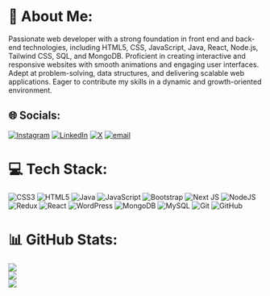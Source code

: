 # 💫 About Me:
 Passionate web developer with a strong foundation in front end and back-end technologies, including HTML5, CSS, JavaScript, Java, React, Node.js, Tailwind CSS, SQL, and MongoDB. Proficient in creating interactive and responsive websites with smooth animations and engaging user interfaces. Adept at problem-solving, data structures, and delivering scalable web applications. Eager to contribute my skills in a dynamic and growth-oriented environment.


## 🌐 Socials:
[![Instagram](https://img.shields.io/badge/Instagram-%23E4405F.svg?logo=Instagram&logoColor=white)](https://instagram.com/shakirsiddiqui_123) [![LinkedIn](https://img.shields.io/badge/LinkedIn-%230077B5.svg?logo=linkedin&logoColor=white)](https://linkedin.com/in/md-shakir258) [![X](https://img.shields.io/badge/X-black.svg?logo=X&logoColor=white)](https://x.com/shakir258) [![email](https://img.shields.io/badge/Email-D14836?logo=gmail&logoColor=white)](mailto:shakirofficial258@gmail.com) 

# 💻 Tech Stack:
![CSS3](https://img.shields.io/badge/css3-%231572B6.svg?style=for-the-badge&logo=css3&logoColor=white) 
![HTML5](https://img.shields.io/badge/html5-%23E34F26.svg?style=for-the-badge&logo=html5&logoColor=white) 
![Java](https://img.shields.io/badge/java-%23ED8B00.svg?style=for-the-badge&logo=openjdk&logoColor=white) 
![JavaScript](https://img.shields.io/badge/javascript-%23323330.svg?style=for-the-badge&logo=javascript&logoColor=%23F7DF1E) ![Bootstrap](https://img.shields.io/badge/bootstrap-%238511FA.svg?style=for-the-badge&logo=bootstrap&logoColor=white) 
![Next JS](https://img.shields.io/badge/Next-black?style=for-the-badge&logo=next.js&logoColor=white)
![NodeJS](https://img.shields.io/badge/node.js-6DA55F?style=for-the-badge&logo=node.js&logoColor=white) 
![Redux](https://img.shields.io/badge/redux-%23593d88.svg?style=for-the-badge&logo=redux&logoColor=white) 
![React](https://img.shields.io/badge/react-%2320232a.svg?style=for-the-badge&logo=react&logoColor=%2361DAFB) 
![WordPress](https://img.shields.io/badge/WordPress-%23117AC9.svg?style=for-the-badge&logo=WordPress&logoColor=white) 
![MongoDB](https://img.shields.io/badge/MongoDB-%234ea94b.svg?style=for-the-badge&logo=mongodb&logoColor=white) 
![MySQL](https://img.shields.io/badge/mysql-4479A1.svg?style=for-the-badge&logo=mysql&logoColor=white) 
![Git](https://img.shields.io/badge/git-%23F05033.svg?style=for-the-badge&logo=git&logoColor=white) 
![GitHub](https://img.shields.io/badge/github-%23121011.svg?style=for-the-badge&logo=github&logoColor=white)
# 📊 GitHub Stats:
![](https://github-readme-stats.vercel.app/api?username=Shakir258&theme=dark&hide_border=false&include_all_commits=false&count_private=false)<br/>
![](https://github-readme-streak-stats.herokuapp.com/?user=Shakir258&theme=dark&hide_border=false)<br/>
![](https://github-readme-stats.vercel.app/api/top-langs/?username=Shakir258&theme=dark&hide_border=false&include_all_commits=false&count_private=false&layout=compact)




<!-- Proudly created with GPRM ( https://gprm.itsvg.in ) -->
